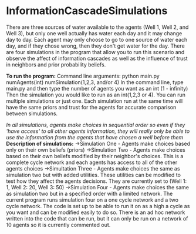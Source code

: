 # InformationCascadeSimulations
There are three sources of water available to the agents (Well 1, Well 2, and Well 3), but only one well actually has water each day and it may change day to day. Each agent may only choose to go to one source of water each day, and if they chose wrong, then they don't get water for the day. There are four simulations in the program that allow you to run this scenario and observe the affect of information cascades as well as the influence of trust in neighbors and prior probability beliefs.

**To run the program:**
Command line arguments: python main.py numAgents(int) numSimulation(1,2,3, and/or 4)
In the command line, type main.py and then type the number of agents you want as an int (1 - infinity) Then the simulation you would like to run as an int(1,2,3 or 4). You can run multiple simulations or just one. Each simulation run at the same time will have the same priors and trust for the agents for accurate comparison between simulations.

*In all simulations, agents make choices in sequential order so even if they 'have access' to all other agents information, they will really only be able to use the information from the agents that have chosen a well before them*
**Description of simulations:**
->Simulation One - Agents make choices based only on their own beliefs (priors)
->Simulation Two - Agents make choices based on their own beliefs modified by their neighbor's choices. This is a complete cycle network      and each agents has access to all of the other agents choices
->Simultation Three - Agents make choices the same as simulation two but with added utilities. These utilities can be modified to test how    they affect the agents decisions. They are currently set to (Well 1: 1, Well 2: 20, Well 3: 50)
->Simulation Four - Agents make choices the same as simulation two but in a specified order with a limited network. The current program       runs simulation four on a one cycle network and a two cycle network. The code is set up to be able to run it on as a high a cycle as you   want and can be modified easily to do so. There is an ad hoc network written into the code that can be run, but it can only be run on a     network of 10 agents so it is currently commented out.
